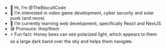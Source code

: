 - 👋 Hi, I’m @TheBiscuitCode
- 👀 I’m interested in video game development, cyber security and solar punk (and more)
- 🌱 I’m currently learning web development, specifically React and NextJS
- 😄 Pronouns: they/them
- ⚡ Fun fact: Honey bees can see polarized light, which appears to them as a large dark band over the sky and helps them navigate.

<!---
TheBiscuitCode/TheBiscuitCode is a ✨ special ✨ repository because its `README.md` (this file) appears on your GitHub profile.
You can click the Preview link to take a look at your changes.
--->
